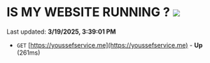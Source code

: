 # IS MY WEBSITE RUNNING ? [![](https://img.shields.io/static/v1?label=Sponsor&message=%E2%9D%A4&logo=GitHub&color=%23fe8e86)](https://github.com/sponsors/Youssef-Lehmam)

Last updated: **3/19/2025, 3:39:01 PM**

- `GET` [https://youssefservice.me](https://youssefservice.me) - **Up** (261ms)
